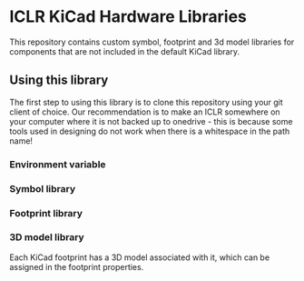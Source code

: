 # ICLR KiCad Hardware Libraries
This repository contains custom symbol, footprint and 3d model libraries for components that are not included in the default KiCad library.

## Using this library
The first step to using this library is to clone this repository using your git client of choice. Our recommendation is to make an ICLR somewhere on your computer where it is not backed up to onedrive - this is because some tools used in designing do not work when there is a whitespace in the path name!

### Environment variable


### Symbol library


### Footprint library


### 3D model library
Each KiCad footprint has a 3D model associated with it, which can be assigned in the footprint properties.
